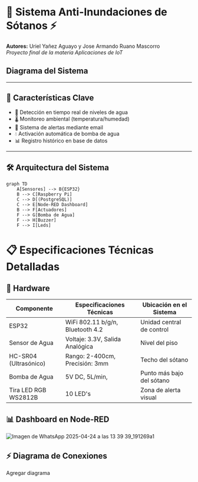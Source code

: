 # 🚨 Sistema Anti-Inundaciones de Sótanos ⚡  
**Autores:** Uriel Yañez Aguayo y Jose Armando Ruano Mascorro  
*Proyecto final de la materia Aplicaciones de IoT*

## Diagrama del Sistema


---

## 🌟 Características Clave
- 🚿 Detección en tiempo real de niveles de agua
- 🌡️ Monitoreo ambiental (temperatura/humedad)
- 🚨 Sistema de alertas mediante email
- 💧 Activación automática de bomba de agua
- 📊 Registro histórico en base de datos

---

## 🛠️ Arquitectura del Sistema
```mermaid
graph TD
    A[Sensores] --> B{ESP32}
    B --> C[Raspberry Pi]
    C --> D[(PostgreSQL)]
    C --> E[Node-RED Dashboard]
    B --> F[Actuadores]
    F --> G[Bomba de Agua]
    F --> H[Buzzer]
    F --> I[Leds]
```
# 📋 Especificaciones Técnicas Detalladas
## 🔌 Hardware
| Componente               | Especificaciones Técnicas               | Ubicación en el Sistema       |
|--------------------------|-----------------------------------------|--------------------------------|
| ESP32                    | WiFi 802.11 b/g/n, Bluetooth 4.2        | Unidad central de control      |
| Sensor de Agua           | Voltaje: 3.3V, Salida Analógica         | Nivel del piso                 |
| HC-SR04 (Ultrasónico)    | Rango: 2-400cm, Precisión: 3mm          | Techo del sótano               |
| Bomba de Agua            | 5V DC, 5L/min,                          | Punto más bajo del sótano      |
| Tira LED RGB WS2812B     | 10 LED's                                | Zona de alerta visual          |

## 📊 Dashboard en Node-RED
![Imagen de WhatsApp 2025-04-24 a las 13 39 39_191269a1](https://github.com/user-attachments/assets/3b5d07aa-7c9c-40af-a93c-8fbcec5c53c1)



## ⚡ Diagrama de Conexiones
Agregar diagrama
